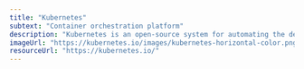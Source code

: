 ```yaml
---
title: "Kubernetes"
subtext: "Container orchestration platform"
description: "Kubernetes is an open-source system for automating the deployment, scaling, and management of containerized applications. It groups containers that make up an application into logical units for easy management and discovery."
imageUrl: "https://kubernetes.io/images/kubernetes-horizontal-color.png"
resourceUrl: "https://kubernetes.io/"
---
```

